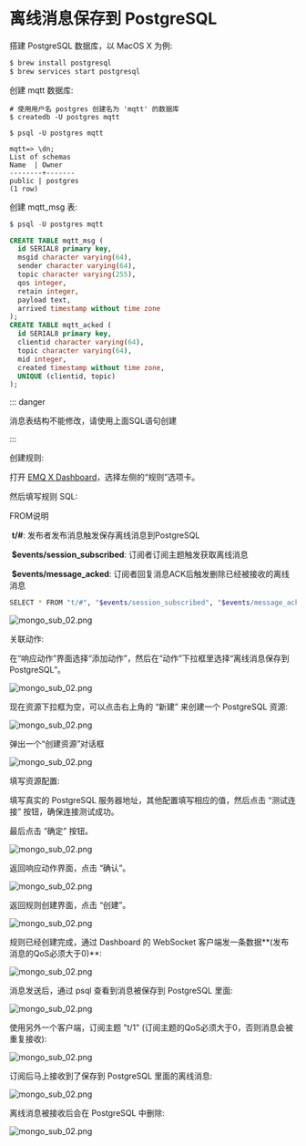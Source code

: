 # 离线消息保存到 PostgreSQL

搭建 PostgreSQL 数据库，以 MacOS X 为例:
```bash
$ brew install postgresql
$ brew services start postgresql
```

创建 mqtt 数据库:

```
# 使用用户名 postgres 创建名为 'mqtt' 的数据库
$ createdb -U postgres mqtt

$ psql -U postgres mqtt

mqtt=> \dn;
List of schemas
Name  | Owner
--------+-------
public | postgres
(1 row)
```

创建 mqtt_msg 表:

```sql
$ psql -U postgres mqtt

CREATE TABLE mqtt_msg (
  id SERIAL8 primary key,
  msgid character varying(64),
  sender character varying(64),
  topic character varying(255),
  qos integer,
  retain integer,
  payload text,
  arrived timestamp without time zone
);
CREATE TABLE mqtt_acked (
  id SERIAL8 primary key,
  clientid character varying(64),
  topic character varying(64),
  mid integer,
  created timestamp without time zone,
  UNIQUE (clientid, topic)
);
```

::: danger

消息表结构不能修改，请使用上面SQL语句创建

:::

创建规则:

打开 [EMQ X Dashboard](http://127.0.0.1:18083/#/rules)，选择左侧的“规则”选项卡。

然后填写规则 SQL:

FROM说明

​	**t/#**: 发布者发布消息触发保存离线消息到PostgreSQL

​	**$events/session_subscribed**: 订阅者订阅主题触发获取离线消息

​	**$events/message_acked**: 订阅者回复消息ACK后触发删除已经被接收的离线消息

```bash
SELECT * FROM "t/#", "$events/session_subscribed", "$events/message_acked" WHERE topic =~ 't/#'
```

![mongo_sub_02.png](http://dgiot-1253666439.cos.ap-shanghai-fsi.myqcloud.com/develop_png/zh_CN/rule/assets/rule-engine/pg_offline_msg_01.png)

关联动作:

在“响应动作”界面选择“添加动作”，然后在“动作”下拉框里选择“离线消息保存到 PostgreSQL”。

![mongo_sub_02.png](http://dgiot-1253666439.cos.ap-shanghai-fsi.myqcloud.com/develop_png/zh_CN/rule/assets/rule-engine/pg_offline_msg_02.png)


现在资源下拉框为空，可以点击右上角的 “新建” 来创建一个 PostgreSQL 资源:

![mongo_sub_02.png](http://dgiot-1253666439.cos.ap-shanghai-fsi.myqcloud.com/develop_png/zh_CN/rule/assets/rule-engine/pg_offline_msg_03.png)

弹出一个“创建资源”对话框

![mongo_sub_02.png](http://dgiot-1253666439.cos.ap-shanghai-fsi.myqcloud.com/develop_png/zh_CN/rule/assets/rule-engine/pg_offline_msg_04.png)

填写资源配置:

填写真实的 PostgreSQL 服务器地址，其他配置填写相应的值，然后点击 “测试连接” 按钮，确保连接测试成功。

最后点击 “确定” 按钮。

![mongo_sub_02.png](http://dgiot-1253666439.cos.ap-shanghai-fsi.myqcloud.com/develop_png/zh_CN/rule/assets/rule-engine/pg_offline_msg_05.png)

返回响应动作界面，点击 “确认”。

![mongo_sub_02.png](http://dgiot-1253666439.cos.ap-shanghai-fsi.myqcloud.com/develop_png/zh_CN/rule/assets/rule-engine/pg_offline_msg_06.png)

返回规则创建界面，点击 “创建”。

![mongo_sub_02.png](http://dgiot-1253666439.cos.ap-shanghai-fsi.myqcloud.com/develop_png/zh_CN/rule/assets/rule-engine/pg_offline_msg_07.png)

规则已经创建完成，通过 Dashboard 的 WebSocket 客户端发一条数据**(发布消息的QoS必须大于0)**:

![mongo_sub_02.png](http://dgiot-1253666439.cos.ap-shanghai-fsi.myqcloud.com/develop_png/zh_CN/rule/assets/rule-engine/pg_offline_msg_08.png)

消息发送后，通过 psql 查看到消息被保存到 PostgreSQL 里面:

![mongo_sub_02.png](http://dgiot-1253666439.cos.ap-shanghai-fsi.myqcloud.com/develop_png/zh_CN/rule/assets/rule-engine/pg_offline_msg_09.png)

使用另外一个客户端，订阅主题 "t/1" (订阅主题的QoS必须大于0，否则消息会被重复接收):

![mongo_sub_02.png](http://dgiot-1253666439.cos.ap-shanghai-fsi.myqcloud.com/develop_png/zh_CN/rule/assets/rule-engine/pg_offline_msg_10.png)

订阅后马上接收到了保存到 PostgreSQL 里面的离线消息:

![mongo_sub_02.png](http://dgiot-1253666439.cos.ap-shanghai-fsi.myqcloud.com/develop_png/zh_CN/rule/assets/rule-engine/pg_offline_msg_11.png)

离线消息被接收后会在 PostgreSQL 中删除:

![mongo_sub_02.png](http://dgiot-1253666439.cos.ap-shanghai-fsi.myqcloud.com/develop_png/zh_CN/rule/assets/rule-engine/pg_offline_msg_12.png)